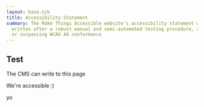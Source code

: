 ```yaml
---
layout: base.njk
title: Accessibility Statement
summary: The Make Things Accessible website's accessibility statement was
  written after a robust manual and semi-automated testing procedure, reaching
  or surpassing WCAG AA conformance
---
```

## Test

The CMS can write to this page

We're accessible :)

y﻿o